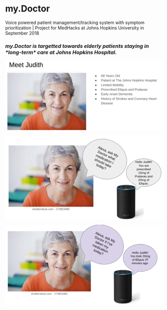 # my.Doctor
Voice powered patient management/tracking system with symptom prioritization | Project for MedHacks at Johns Hopkins University in September 2018

<h3><i>my.Doctor is targetted towards elderly patients staying in *long-term* care at Johns Hopkins Hospital.</i></h3>

<p align="center">
  <img src="static/4.png"/>
</p>


<p align="center">
  <img src="static/5.png"/>
</p>


<p align="center">
  <img src="static/7.png"/>
</p>
